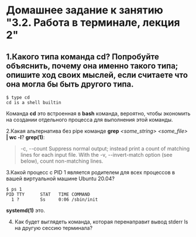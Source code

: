 Домашнее задание к занятию "3.2. Работа в терминале, лекция 2"
===
1.Какого типа команда cd? Попробуйте объяснить, почему она именно такого типа; опишите ход своих мыслей, если считаете что она могла бы быть другого типа.
---

    $ type cd
    cd is a shell builtin
    
Команда **cd** это встроенная в **bash** команда, вероятно, чтобы экономить на создании отдельного процесса для выполнения этой команды.

2.Какая альтернатива без pipe команде **grep** *<some_string> <some_file>* **| wc -l**?
**grep(1)**:
> -c, --count
>              Suppress  normal output; instead print a count of matching lines
>              for each input file.  With the -v,  --invert-match  option  (see
>              below), count non-matching lines.

3.Какой процесс с PID 1 является родителем для всех процессов в вашей виртуальной машине Ubuntu 20.04?

    $ ps 1
    PID TTY      STAT   TIME COMMAND
      1 ?        Ss     0:06 /sbin/init
      
**systemd(1)** это.

4. Как будет выглядеть команда, которая перенаправит вывод stderr ls на другую сессию терминала?
